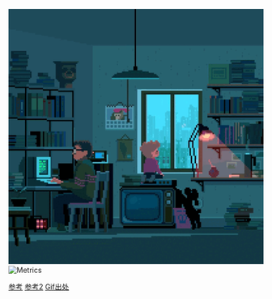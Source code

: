 ![coding](README.assets/codingbytherain.gif)
![Metrics](https://metrics.lecoq.io/TXC-ALON?template=classic&config.timezone=Asia%2FShanghai)
<!--
![TXC-ALON's Most used languages](https://github-readme-stats.vercel.app/api/top-langs?username=TXC-ALON&show_icons=true&count_private=true&theme=gotham)
![TXC-ALON's GitHub stats](https://github-readme-stats.vercel.app/api?username=TXC-ALON)]
-->
<!--
**TXC-ALON/TXC-ALON** is a ✨ _special_ ✨ repository because its `README.md` (this file) appears on your GitHub profile.

Here are some ideas to get you started:

- 🔭 I’m currently working on ...
- 🌱 I’m currently learning ...
- 👯 I’m looking to collaborate on ...
- 🤔 I’m looking for help with ...
- 💬 Ask me about ...
- 📫 How to reach me: ...
- 😄 Pronouns: ...
- ⚡ Fun fact: ...
-->
[参考](https://github.com/anuraghazra/github-readme-stats)
[参考2](https://zhuanlan.zhihu.com/p/376158697?msclkid=92dbbfe4aa7411ecae1cf02dbb801a57)
[Gif出处](https://www.reddit.com/r/PixelArt/comments/ug6ix8/raining_day_with_dad_by_pixelgustavo/)
